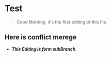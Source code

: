 # Test
> Good Morning, it's the first editing of this file.
## Here is conflict merege
- ***This Editing is form subBranch.***
